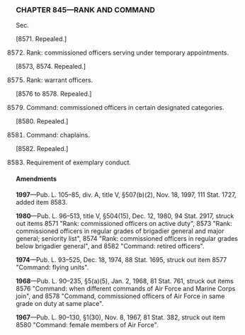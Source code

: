 ### **CHAPTER 845—RANK AND COMMAND** ###

Sec.

[8571. Repealed.]

8572. Rank: commissioned officers serving under temporary appointments.

[8573, 8574. Repealed.]

8575. Rank: warrant officers.

[8576 to 8578. Repealed.]

8579. Command: commissioned officers in certain designated categories.

[8580. Repealed.]

8581. Command: chaplains.

[8582. Repealed.]

8583. Requirement of exemplary conduct.

#### Amendments ####

**1997**—Pub. L. 105–85, div. A, title V, §507(b)(2), Nov. 18, 1997, 111 Stat. 1727, added item 8583.

**1980**—Pub. L. 96–513, title V, §504(15), Dec. 12, 1980, 94 Stat. 2917, struck out items 8571 "Rank: commissioned officers on active duty", 8573 "Rank: commissioned officers in regular grades of brigadier general and major general; seniority list", 8574 "Rank: commissioned officers in regular grades below brigadier general", and 8582 "Command: retired officers".

**1974**—Pub. L. 93–525, Dec. 18, 1974, 88 Stat. 1695, struck out item 8577 "Command: flying units".

**1968**—Pub. L. 90–235, §5(a)(5), Jan. 2, 1968, 81 Stat. 761, struck out items 8576 "Command: when different commands of Air Force and Marine Corps join", and 8578 "Command, commissioned officers of Air Force in same grade on duty at same place".

**1967**—Pub. L. 90–130, §1(30), Nov. 8, 1967, 81 Stat. 382, struck out item 8580 "Command: female members of Air Force".